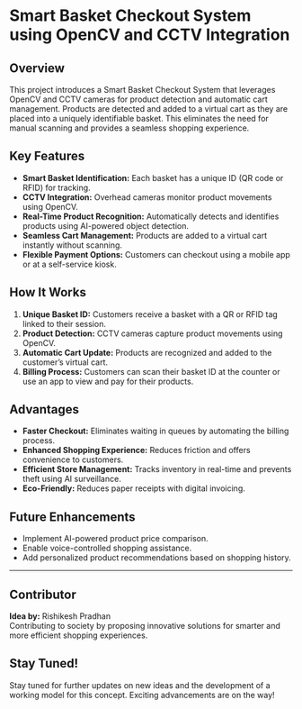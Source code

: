 # Smart Basket Checkout System using OpenCV and CCTV Integration

## Overview
This project introduces a Smart Basket Checkout System that leverages OpenCV and CCTV cameras for product detection and automatic cart management. Products are detected and added to a virtual cart as they are placed into a uniquely identifiable basket. This eliminates the need for manual scanning and provides a seamless shopping experience.

## Key Features
- **Smart Basket Identification:** Each basket has a unique ID (QR code or RFID) for tracking.  
- **CCTV Integration:** Overhead cameras monitor product movements using OpenCV.  
- **Real-Time Product Recognition:** Automatically detects and identifies products using AI-powered object detection.  
- **Seamless Cart Management:** Products are added to a virtual cart instantly without scanning.  
- **Flexible Payment Options:** Customers can checkout using a mobile app or at a self-service kiosk.  

## How It Works
1. **Unique Basket ID:** Customers receive a basket with a QR or RFID tag linked to their session.  
2. **Product Detection:** CCTV cameras capture product movements using OpenCV.  
3. **Automatic Cart Update:** Products are recognized and added to the customer’s virtual cart.  
4. **Billing Process:** Customers can scan their basket ID at the counter or use an app to view and pay for their products.  

## Advantages
- **Faster Checkout:** Eliminates waiting in queues by automating the billing process.  
- **Enhanced Shopping Experience:** Reduces friction and offers convenience to customers.  
- **Efficient Store Management:** Tracks inventory in real-time and prevents theft using AI surveillance.  
- **Eco-Friendly:** Reduces paper receipts with digital invoicing.  

## Future Enhancements
- Implement AI-powered product price comparison.  
- Enable voice-controlled shopping assistance.  
- Add personalized product recommendations based on shopping history.  

---

## Contributor
**Idea by:** Rishikesh Pradhan  
Contributing to society by proposing innovative solutions for smarter and more efficient shopping experiences.

## Stay Tuned!
Stay tuned for further updates on new ideas and the development of a working model for this concept. Exciting advancements are on the way!

